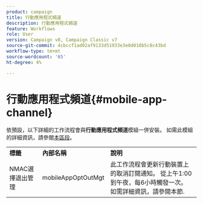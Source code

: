 ```yaml
---
product: campaign
title: 行動應用程式頻道
description: 行動應用程式頻道
feature: Workflows
role: User
version: Campaign v8, Campaign Classic v7
source-git-commit: 4cbccf1ad02af9133d51933e3e0d010b5c8c43bd
workflow-type: tm+mt
source-wordcount: '65'
ht-degree: 4%

---
```



# 行動應用程式頻道{#mobile-app-channel}

依預設，以下詳細的工作流程會與&#x200B;**行動應用程式頻道**&#x200B;模組一併安裝。 如需此模組的詳細資訊，請參閱[本區段](../../v8/send/push.md)。

<table> 
 <tbody> 
  <tr> 
   <td> <strong>標籤</strong><br /> </td> 
   <td> <strong>內部名稱</strong><br /> </td> 
   <td> <strong>說明</strong><br /> </td> 
  </tr> 
  <tr> 
   <td> <span class="uicontrol">NMAC選擇退出管理</span> <br /> </td> 
   <td> <span class="uicontrol">mobileAppOptOutMgt</span> <br /> </td> 
   <td> 此工作流程會更新行動裝置上的取消訂閱通知。 從上午1:00到午夜，每6小時觸發一次。 如需詳細資訊，請參閱本節</a>.<br /> </td> 
  </tr> 
 </tbody> 
</table>

